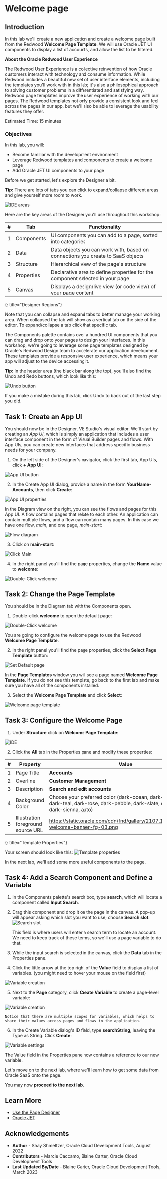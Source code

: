 # Welcome page

## Introduction

In this lab we'll create a new application and create a welcome page built from the Redwood **Welcome Page Template**.  We will use Oracle JET UI components to display a list of accounts, and allow the list to be filtered.

**About the Oracle Redwood User Experience**

The Redwood User Experience is a collective reinvention of how Oracle customers interact with technology and consume information. While Redwood includes a beautiful new set of user interface elements, including the templates you'll work with in this lab; it's also a philosophical approach to solving customer problems in a differentiated and satisfying way.  Redwood page templates improve the user experience of working with our pages. The Redwood templates not only provide a consistent look and feel across the pages in our app, but we'll also be able to leverage the usability features they offer.

Estimated Time: 15 minutes

### Objectives

In this lab, you will:
* Become familiar with the development environment
* Leverage Redwood templates and components to create a welcome page
* Add Oracle JET UI components to your page

Before we get started, let's explore the Designer a bit.

**Tip:** There are lots of tabs you can click to expand/collapse different areas and give yourself more room to work.

  ![IDE areas](images/ide2.png)

Here are the key areas of the Designer you'll use throughout this workshop:

| # | Tab | Functionality |
| --- | --- | --- |
| 1 | Components | UI components you can add to a page, sorted into categories  |
| 2 | Data | Data objects you can work with, based on connections you create to SaaS objects |
| 3 | Structure | Hierarchical view of the page's structure  |
| 4 |Properties | Declarative area to define properties for the component selected in your page |
| 5 |Canvas | Displays a design/live view (or code view) of your page content |
{: title="Designer Regions"}

Note that you can collapse and expand tabs to better manage your working area. When collapsed the tab will show as a vertical tab on the side of the editor. To expand/collapse a tab click that specific tab.

The Components palette contains over a hundred UI components that you can drag and drop onto your pages to design your interfaces. In this workshop, we're going to leverage some page templates designed by Oracle's Redwood Design team to accelerate our application development. These templates provide a responsive user experience, which means your app will adjust to the device accessing it.

**Tip:** In the header area (the black bar along the top), you'll also find the Undo and Redo buttons, which look like this:

  ![Undo button](images/undo.png)

If you make a mistake during this lab, click Undo to back out of the last step you did.

## Task 1: Create an App UI

You should now be in the Designer, VB Studio's visual editor. We'll start by creating an *App UI*, which is simply an application that includes a user interface component in the form of Visual Builder pages and flows. With App UIs, you can create new interfaces that address specific business needs for your company.

1. On the left side of the Designer's navigator, click the first tab, App UIs, click **+ App UI**:

  ![App UI button](images/results.png)

2. In the Create App UI dialog, provide a name in the form **YourName-Accounts**, then click **Create**:

  ![App UI properties](images/wssettings.png)

In the Diagram view on the right, you can see the flows and pages for this App UI. A flow contains pages that relate to each other. An application can contain multiple flows, and a flow can contain many pages. In this case we have one flow, *main*, and one page, *main-start*:

  ![Flow diagram](images/appflow.png)

3. Click on **main-start**:

  ![Click Main](images/clickmainstart.png)

4. In the right panel you'll find the page properties, change the **Name** value to **welcome**:

  ![Double-Click welcome](images/welcomepagename.png)

## Task 2: Change the Page Template

You should be in the Diagram tab with the Components open.

1. Double-click  **welcome** to open the default page:

  ![Double-Click welcome](images/doubleclickwelcome.png)

You are going to configure the welcome page to use the Redwood **Welcome Page Template**.

2. In the right panel you'll find the page properties, click the **Select Page Template** button:

  ![Set Default page](images/selectpagetemplate.png)

In the **Page Templates** window you will see a page named **Welcome Page Template**.  If you do not see this template, go back to the first lab and make sure you have all of the components installed.

3. Select the **Welcome Page Template** and click **Select**:

  ![Welcome page template](images/welcomepagetemplate.png)

## Task 3: Configure the Welcome Page

1. Under **Structure** click on **Welcome Page Template**:

  ![IDE](images/ide.png)

2. Click the **All** tab in the Properties pane and modify these properties:

| # | Property | Value |
| --- | --- | --- |
| 1 | Page Title | **Accounts** |
| 2 | Overline | **Customer Management** |
| 3 | Description| **Search and edit accounts** |
| 4 | Background Color | Choose your preferred color (dark-ocean, dark-pine, dark-lilac, dark-teal, dark-rose, dark-pebble, dark-slate, dark-plum, dark-sienna, auto)  |
| 5 | Illustration foreground source URL | https://static.oracle.com/cdn/fnd/gallery/2107.1.0/images/illust-welcome-banner-fg-03.png |
{: title="Template Properties"}

Your screen should look like this:
  ![Template properties](images/properties.png)

In the next lab, we'll add some more useful components to the page.

## Task 4: Add a Search Component and Define a Variable

1. In the Components palette's search box, type **search**, which will locate a component called **Input Search**.
2. Drag this component and drop it on the page in the canvas. A pop-up will appear asking which slot you want to use; choose **Search slot**:
  ![Search slot](images/searchslot.png)

	This field is where users will enter a search term to locate an account. We need to keep track of these terms, so we'll use a page variable to do that.

3. While the input search is selected in the canvas, click the **Data** tab in the Properties pane.

4. Click the little arrow at the top right of the **Value** field to display a list of variables. (you might need to hover your mouse on the field first)

  ![Variable creation](images/valuefield.png)

5. Next to the **Page** category, click **Create Variable** to create a page-level variable:

  ![Variable creation](images/variable.png)

	Notice that there are multiple scopes for variables, which helps to share their values across pages and flows in the application.

6. In the Create Variable dialog's ID field, type **searchString**, leaving the Type as String. Click **Create**:

  ![Variable settings](images/variablesettings.png)

The Value field in the Properties pane now contains a reference to our new variable.

Let's move on to the next lab, where we'll learn how to get some data from Oracle SaaS onto the page.

You may now **proceed to the next lab**.


## Learn More

* [Use the Page Designer](https://docs.oracle.com/en/cloud/paas/visual-builder/visualbuilder-building-appui/get-started1.html#GUID-CC2B203D-51D3-4408-8D0B-4E26C86BCBC0)
* [Oracle JET](http://oracle.com/jet)

## Acknowledgements
* **Author** - Shay Shmeltzer, Oracle Cloud Development Tools, August 2022
* **Contributors** -  Marcie Caccamo, Blaine Carter, Oracle Cloud Development Tools
* **Last Updated By/Date** - Blaine Carter, Oracle Cloud Development Tools, March 2023
